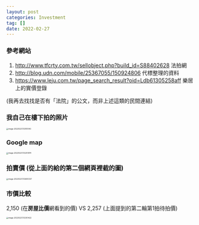 ```yaml
---
layout: post
categories: Investment
tag: []
date: 2022-02-27
---
```






### 參考網站 

1. http://www.tfcrty.com.tw/sellobject.php?build_id=S88402628  法拍網
2. http://blog.udn.com/mobile/25367055/150924806 代標整理的資料
3. https://www.leju.com.tw/page_search_result?oid=Ldb61305258aff  樂居上的實價登錄 

(我再去找找是否有「法院」的公文，而非上述這類的民間連結)





### 我自己在樓下拍的照片

<img src="/Users/joe/Library/Application Support/typora-user-images/image-20220227212105143.png" alt="image-20220227212105143" style="zoom: 33%;" />





### Google map 

<img src="/Users/joe/Library/Application Support/typora-user-images/image-20220227212251974.png" alt="image-20220227212251974" style="zoom: 33%;" />







### 拍賣價 (從上面的給的第二個網頁裡截的圖)

<img src="https://tva1.sinaimg.cn/large/e6c9d24egy1gzse1kzr0yj20t80gy40m.jpg" alt="image-20220227212600337" style="zoom:33%;" />







### 市價比較

2,150 (在**房屋比價**網看到的價) VS 2,257 (上面提到的第二輪第1拍待拍價)

<img src="/Users/joe/Library/Application Support/typora-user-images/image-20220227212351422.png" alt="image-20220227212351422" style="zoom: 33%;" />
